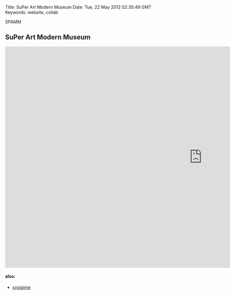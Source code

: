 Title: SuPer Art Modern Museum
Date: Tue, 22 May 2012 02:35:49 GMT
Keywords: website, collab

SPAMM

## SuPer Art Modern Museum

<iframe width="1280" height="720" src="http://www.youtube.com/embed/Zzy0_aLY5Vg?rel=0" frameborder="0" allowfullscreen></iframe>

#### also:

- [systaime](http://www.systaime.com/)
